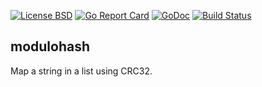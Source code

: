 [![License BSD](https://img.shields.io/badge/License-BSD-blue.svg)](http://opensource.org/licenses/BSD-3-Clause)
[![Go Report Card](https://goreportcard.com/badge/github.com/bradclawsie/modulohash)](https://goreportcard.com/report/github.com/bradclawsie/modulohash)
[![GoDoc](https://godoc.org/github.com/bradclawsie/httpshutdown?status.svg)](http://godoc.org/github.com/bradclawsie/modulohash)
[![Build Status](https://travis-ci.org/bradclawsie/modulohash.png)](https://travis-ci.org/bradclawsie/modulohash)

## modulohash

Map a string in a list using CRC32.

